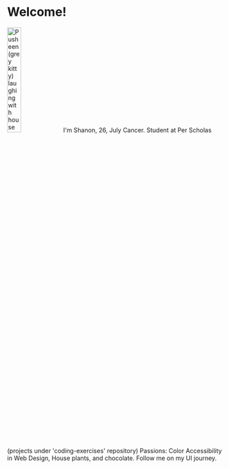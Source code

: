 # Welcome!
<img alig="left"
    src="https://media0.giphy.com/media/wpQbnFOYFnWXATZOxR/giphy.gif?cid=ecf05e47jzbki8392xggokth3sohymunz75y2q3qzjuikl1t&ep=v1_stickers_search&rid=giphy.gif"
    alt="Pusheen(grey kitty) laughing with house plants in the background"
    width="25%"
    height="auto">
<span>
    I'm Shanon, 26, July Cancer.
    Student at Per Scholas (projects under 'coding-exercises' repository)
    Passions: Color Accessibility in Web Design, House plants, and chocolate.
    Follow me on my UI journey.
</span>